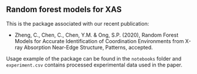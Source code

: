 ## Random forest models for XAS

This is the package associated with our recent publication: 

- Zheng, C., Chen, C., Chen, Y.M. & Ong, S.P. (2020), Random Forest Models for Accurate Identification of Coordination Environments from X-ray Absorption Near-Edge Structure, Patterns, accepted. 
 
Usage example of the package can be found in the `notebooks` folder and `experiment.csv` contains processed experimental data used in the paper.  
